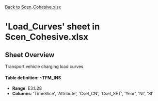 [Back to Scen_Cohesive.xlsx](README.md)

# 'Load_Curves' sheet in Scen_Cohesive.xlsx

## Sheet Overview

Transport vehicle charging load curves

#### Table definition: ~TFM_INS
- **Range**: E3:L28
- **Columns**: 'TimeSlice', 'Attribute', 'Cset_CN', 'Cset_SET', 'Year', 'NI', 'SI'

